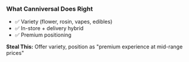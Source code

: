 ### What Canniversal Does Right

- ✅ Variety (flower, rosin, vapes, edibles)
- ✅ In-store + delivery hybrid
- ✅ Premium positioning

**Steal This:** Offer variety, position as "premium experience at mid-range prices"
